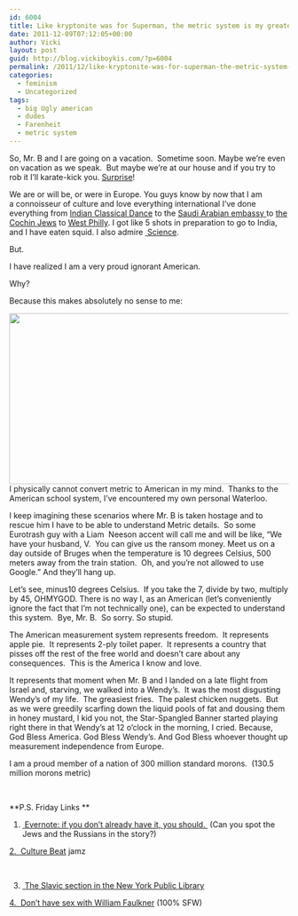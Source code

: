 ```yaml
---
id: 6004
title: Like kryptonite was for Superman, the metric system is my greatest weakness
date: 2011-12-09T07:12:05+00:00
author: Vicki
layout: post
guid: http://blog.vickiboykis.com/?p=6004
permalink: /2011/12/like-kryptonite-was-for-superman-the-metric-system-is-my-greatest-weakness/
categories:
  - feminism
  - Uncategorized
tags:
  - big Ugly american
  - dudes
  - Farenheit
  - metric system
---
```

So, Mr. B and I are going on a vacation.  Sometime soon. Maybe we&#8217;re even on vacation as we speak.  But maybe we&#8217;re at our house and if you try to rob it I&#8217;ll karate-kick you. <a href="http://www.youtube.com/watch?v=_mwOPCl_0sU" target="_blank">Surprise</a>!

We are or will be, or were in Europe. You guys know by now that I am a connoisseur of culture and love everything international I&#8217;ve done everything from <a href="http://blog.vickiboykis.com/2009/09/14/indian-classical-dance-bharatan-what/" target="_blank">Indian Classical Dance</a> to the <a href="http://blog.vickiboykis.com/2010/01/19/mrs-bej-and-bellydancing-after-the-saudi-arabian-embassy/" target="_blank">Saudi Arabian embassy </a>to <a href="http://blog.vickiboykis.com/2009/11/30/dr-maia-singh-and-the-indian-jews-of-israel/" target="_blank">the Cochin Jews</a> to <a href="http://blog.vickiboykis.com/2011/06/29/i-almost-died-for-a-250-discount-on-an-ikea-chair/" target="_blank">West Philly</a>. I got like 5 shots in preparation to go to India, and I have eaten squid. I also admire <a href="http://xkcd.com/54/" target="_blank"> Science</a>.

But.

I have realized I am a very proud ignorant American.

Why?

Because this makes absolutely no sense to me:

<p style="text-align: left;">
  <a href="http://blog.vickiboykis.com/wp-content/uploads/2011/12/Screen-shot-2011-12-08-at-10.17.34-PM.png"><img class="aligncenter size-full wp-image-6006" title="Screen shot 2011-12-08 at 10.17.34 PM" src="http://blog.vickiboykis.com/wp-content/uploads/2011/12/Screen-shot-2011-12-08-at-10.17.34-PM.png" alt="" width="513" height="308" /></a>I physically cannot convert metric to American in my mind.  Thanks to the American school system, I&#8217;ve encountered my own personal Waterloo.
</p>

<p style="text-align: left;">
  I keep imagining these scenarios where Mr. B is taken hostage and to rescue him I have to be able to understand Metric details.  So some Eurotrash guy with a Liam  Neeson accent will call me and will be like, &#8220;We have your husband, V.  You can give us the ransom money. Meet us on a day outside of Bruges when the temperature is 10 degrees Celsius, 500 meters away from the train station.  Oh, and you&#8217;re not allowed to use Google.&#8221; And they&#8217;ll hang up.
</p>

<p style="text-align: left;">
  Let&#8217;s see, minus10 degrees Celsius.  If you take the 7, divide by two, multiply by 45, OHMYGOD. There is no way I, as an American (let&#8217;s conveniently ignore the fact that I&#8217;m not technically one), can be expected to understand this system.  Bye, Mr. B.  So sorry. So stupid.
</p>

The American measurement system represents freedom.  It represents apple pie.  It represents 2-ply toilet paper.  It represents a country that pisses off the rest of the free world and doesn&#8217;t care about any consequences.  This is the America I know and love.

It represents that moment when Mr. B and I landed on a late flight from Israel and, starving, we walked into a Wendy&#8217;s.  It was the most disgusting Wendy&#8217;s of my life.  The greasiest fries.  The palest chicken nuggets.  But as we were greedily scarfing down the liquid pools of fat and dousing them in honey mustard, I kid you not, the Star-Spangled Banner started playing right there in that Wendy&#8217;s at 12 o&#8217;clock in the morning, I cried. Because, God Bless America. God Bless Wendy&#8217;s. And God Bless whoever thought up measurement independence from Europe.

I am a proud member of a nation of 300 million standard morons.  (130.5 million morons metric)

&nbsp;

**P.S. Friday Links **

1. <a href="http://www.inc.com/magazine/201112/evernote-2011-company-of-the-year.html?nav=pick" target="_blank"> Evernote: if you don&#8217;t already have it, you should. </a> (Can you spot the Jews and the Russians in the story?)

<a href="http://www.youtube.com/watch?v=Lx4lwT6VgM0" target="_blank">2.  Culture Beat</a> jamz

&nbsp;

3. <a href="http://www.thenation.com/article/164881/upheaval-new-york-public-library?page=full" target="_blank"> The Slavic section in the New York Public Library</a>

<a href="http://lareviewofbooks.org/post/13499728771/on-not-rolling-the-log" target="_blank">4.  Don&#8217;t have sex with William Faulkner</a> (100% SFW)